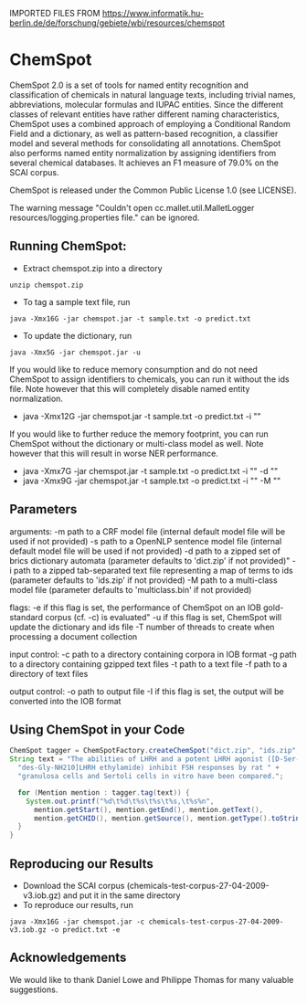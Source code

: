 IMPORTED FILES FROM https://www.informatik.hu-berlin.de/de/forschung/gebiete/wbi/resources/chemspot

# ChemSpot

ChemSpot 2.0 is a set of tools for named entity recognition and classification of chemicals in natural language texts, including trivial names, abbreviations, molecular formulas and IUPAC entities. Since the different classes of relevant entities have rather different naming characteristics, ChemSpot uses a combined approach of employing a Conditional Random Field and a dictionary, as well as pattern-based recognition, a classifier model and several methods for consolidating all annotations. ChemSpot also performs named entity normalization by assigning identifiers from several chemical databases. It achieves an F1 measure of 79.0% on the SCAI corpus.

ChemSpot is released under the Common Public License 1.0 (see LICENSE).

The warning message "Couldn't open cc.mallet.util.MalletLogger resources/logging.properties file." can be ignored.


## Running ChemSpot:
- Extract chemspot.zip into a directory
```
unzip chemspot.zip
```

- To tag a sample text file, run
```
java -Xmx16G -jar chemspot.jar -t sample.txt -o predict.txt
```

- To update the dictionary, run
```
java -Xmx5G -jar chemspot.jar -u
```

If you would like to reduce memory consumption and do not need ChemSpot to assign identifiers to chemicals, you can run it without the ids file. Note however that this will completely disable named entity normalization.
- java -Xmx12G -jar chemspot.jar -t sample.txt -o predict.txt -i ""

If you would like to further reduce the memory footprint, you can run ChemSpot without the dictionary or multi-class model as well. Note however that this will result in worse NER performance.
- java -Xmx7G -jar chemspot.jar -t sample.txt -o predict.txt -i "" -d ""
- java -Xmx9G -jar chemspot.jar -t sample.txt -o predict.txt -i "" -M ""


## Parameters
  arguments:
    -m path to a CRF model file (internal default model file will be used if not provided)
    -s path to a OpenNLP sentence model file (internal default model file will be used if not provided)
    -d path to a zipped set of brics dictionary automata (parameter defaults to 'dict.zip' if not provided)"
    -i path to a zipped tab-separated text file representing a map of terms to ids (parameter defaults to 'ids.zip' if not provided)
    -M path to a multi-class model file (parameter defaults to 'multiclass.bin' if not provided)
    
  flags:
    -e if this flag is set, the performance of ChemSpot on an IOB gold-standard corpus (cf. -c) is evaluated"
    -u if this flag is set, ChemSpot will update the dictionary and ids file
    -T number of threads to create when processing a document collection

  input control:
    -c path to a directory containing corpora in IOB format
    -g path to a directory containing gzipped text files
    -t path to a text file
    -f path to a directory of text files

  output control:
    -o path to output file
    -I if this flag is set, the output will be converted into the IOB format


## Using ChemSpot in your Code
```java
ChemSpot tagger = ChemSpotFactory.createChemSpot("dict.zip", "ids.zip", "multiclass.bin");
String text = "The abilities of LHRH and a potent LHRH agonist ([D-Ser-(But),6, " +
  "des-Gly-NH210]LHRH ethylamide) inhibit FSH responses by rat " +
  "granulosa cells and Sertoli cells in vitro have been compared.";

  for (Mention mention : tagger.tag(text)) {
    System.out.printf("%d\t%d\t%s\t%s\t%s,\t%s%n", 
      mention.getStart(), mention.getEnd(), mention.getText(), 
      mention.getCHID(), mention.getSource(), mention.getType().toString());
  }
}
```

## Reproducing our Results
- Download the SCAI corpus (chemicals-test-corpus-27-04-2009-v3.iob.gz) and put it in the same directory
- To reproduce our results, run
```
java -Xmx16G -jar chemspot.jar -c chemicals-test-corpus-27-04-2009-v3.iob.gz -o predict.txt -e
```


## Acknowledgements
We would like to thank Daniel Lowe and Philippe Thomas for many valuable suggestions. 
